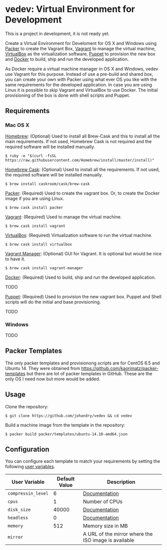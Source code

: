 # vedev: Virtual Environment for Development

This is a project in development, it is not ready yet.

Create a Virtual Environment for Develoment for OS X and Windows using [Packer](http://www.packer.io/) to create the Vagrant Box, [Vagrant](https://www.vagrantup.com/) to manage the virtual machine, [VirtualBox](https://www.virtualbox.org/) as the virtualization software, [Puppet](http://puppetlabs.com/) to provision the new box and [Docker](https://www.docker.com/) to build, ship and run the developed application.

As Docker require a virtual machine manager in OS X and Windows, vedev use Vagrant for this purpose. Instead of use a pre-build and shared box, you can create your own with Packer using what ever OS you like with the same requirements for the developed application. In case you are using Linux it is possible to skip Vagrant and VirtualBox to use Docker. The initial provisioning of the box is done with shell scripts and Puppet.

## Requirements

### Mac OS X

[Homebrew](http://brew.sh/): (Optional) Used to install all Brew-Cask and this to install all the main requirements. If not used, Homebrew Cask is not required and the required software will be installed manually.

    $ ruby -e "$(curl -fsSL https://raw.githubusercontent.com/Homebrew/install/master/install)"

[Homebrew Cask](http://caskroom.io/): (Optional) Used to install all the requirements. If not used, the required software will be installed manually.

    $ brew install caskroom/cask/brew-cask

[Packer](http://www.packer.io/): (Required) Used to create the vagrant box. Or, to create the Docker image if you are using Linux.

    $ brew cask install packer

[Vagrant](https://www.vagrantup.com/): (Required) Used to manage the virtual machine.

    $ brew cask install vagrant

[VirtualBox](https://www.virtualbox.org/): (Required) Virtualization software to run the virtual machine.

    $ brew cask install virtualbox

[Vagrant Manager](http://vagrantmanager.com/): (Optional) GUI for Vagrant. It is optional but would be nice to have it.

    $ brew cask install vagrant-manager

[Docker](https://www.docker.com/): (Required) Used to build, ship and run the developed application.

TODO

[Puppet](http://puppetlabs.com/): (Required) Used to provision the new vagrant box. Puppet and Shell scripts will do the initial and base provisioning.

TODO

### Windows

TODO

## Packer Templates

The only packer templates and provisionong scripts are for CentOS 6.5 and Ubuntu 14. They were obtained from https://github.com/kaorimatz/packer-templates but there are lot of packer templates in GitHub. These are the only OS I need now but more would be added.

## Usage

Clone the repository:

    $ git clone https://github.com/johandry/vedev && cd vedev

Build a machine image from the template in the repository:

    $ packer build packer/templates/ubuntu-14.10-amd64.json

## Configuration

You can configure each template to match your requirements by setting the following [user variables](https://packer.io/docs/templates/user-variables.html).

 User Variable      | Default Value | Description
--------------------|---------------|----------------------------------------------------------------------------------------
 `compressin_level` | 6             | [Documentation](https://packer.io/docs/post-processors/vagrant.html#compression_level)
 `cpus`             | 1             | Number of CPUs
 `disk_size`        | 40000         | [Documentation](https://packer.io/docs/builders/virtualbox-iso.html#disk_size)
 `headless`         | 0             | [Documentation](https://packer.io/docs/builders/virtualbox-iso.html#headless)
 `memory`           | 512           | Memory size in MB
 `mirror`           |               | A URL of the mirror where the ISO image is available
